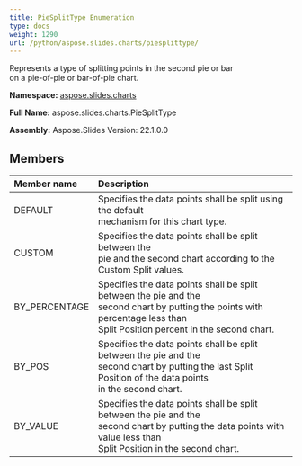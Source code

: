```yaml
---
title: PieSplitType Enumeration
type: docs
weight: 1290
url: /python/aspose.slides.charts/piesplittype/
---
```


Represents a type of splitting points in the second pie or bar <br/>            on a pie-of-pie or bar-of-pie chart.

**Namespace:** [aspose.slides.charts](/python/aspose.slides.charts/)

**Full Name:** aspose.slides.charts.PieSplitType

**Assembly:**  Aspose.Slides Version: 22.1.0.0

## **Members**
|**Member name**|**Description**|
| :- | :- |
|DEFAULT|Specifies the data points shall be split using the default <br/>            mechanism for this chart type.|
|CUSTOM|Specifies the data points shall be split between the <br/>            pie and the second chart according to the Custom Split values.|
|BY_PERCENTAGE|Specifies the data points shall be split between the pie and the <br/>            second chart by putting the points with percentage less than <br/>            Split Position percent in the second chart.|
|BY_POS|Specifies the data points shall be split between the pie and the <br/>            second chart by putting the last Split Position of the data points <br/>            in the second chart.|
|BY_VALUE|Specifies the data points shall be split between the pie and the <br/>            second chart by putting the data points with value less than <br/>            Split Position in the second chart.|
